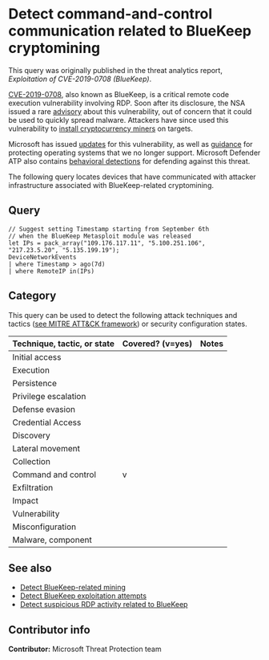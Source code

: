 # Detect command-and-control communication related to BlueKeep cryptomining

This query was originally published in the threat analytics report, *Exploitation of CVE-2019-0708 (BlueKeep)*.

[CVE-2019-0708](https://nvd.nist.gov/vuln/detail/CVE-2019-0708), also known as BlueKeep, is a critical remote code execution vulnerability involving RDP. Soon after its disclosure, the NSA issued a rare [advisory](https://www.nsa.gov/News-Features/News-Stories/Article-View/Article/1865726/nsa-cybersecurity-advisory-patch-remote-desktop-services-on-legacy-versions-of/) about this vulnerability, out of concern that it could be used to quickly spread malware. Attackers have since used this vulnerability to [install cryptocurrency miners](https://www.wired.com/story/bluekeep-hacking-cryptocurrency-mining/) on targets.

Microsoft has issued [updates](https://portal.msrc.microsoft.com/en-US/security-guidance/advisory/CVE-2019-0708) for this vulnerability, as well as [guidance](https://support.microsoft.com/en-us/help/4500705/customer-guidance-for-cve-2019-0708) for protecting operating systems that we no longer support. Microsoft Defender ATP also contains [behavioral detections](https://www.microsoft.com/security/blog/2019/11/07/the-new-cve-2019-0708-rdp-exploit-attacks-explained/) for defending against this threat.

The following query locates devices that have communicated with attacker infrastructure associated with BlueKeep-related cryptomining.

## Query

```Kusto
// Suggest setting Timestamp starting from September 6th
// when the BlueKeep Metasploit module was released
let IPs = pack_array("109.176.117.11", "5.100.251.106", 
"217.23.5.20", "5.135.199.19"); 
DeviceNetworkEvents
| where Timestamp > ago(7d) 
| where RemoteIP in(IPs)
```

## Category

This query can be used to detect the following attack techniques and tactics ([see MITRE ATT&CK framework](https://attack.mitre.org/)) or security configuration states.

| Technique, tactic, or state | Covered? (v=yes) | Notes |
|------------------------|----------|-------|
| Initial access |  |  |
| Execution |  |  |
| Persistence |  |  |
| Privilege escalation |  |  |
| Defense evasion |  |  |
| Credential Access |  |  |
| Discovery |  |  |
| Lateral movement |  |  |
| Collection |  |  |
| Command and control | v |  |
| Exfiltration |  |  |
| Impact |  |  |
| Vulnerability |  |  |
| Misconfiguration |  |  |
| Malware, component |  |  |

## See also

* [Detect BlueKeep-related mining](../Execution/detect-bluekeep-related-mining.md)
* [Detect BlueKeep exploitation attempts](../Initial%20access/detect-bluekeep-exploitation-attempts.md)
* [Detect suspicious RDP activity related to BlueKeep](..\Lateral%20Movement\detect-suspicious-rdp-connections.md)

## Contributor info

**Contributor:** Microsoft Threat Protection team
